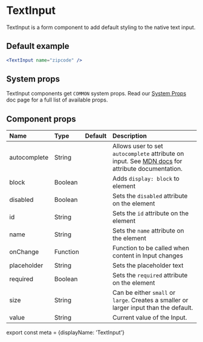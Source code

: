 # TextInput

TextInput is a form component to add default styling to the native text input.

## Default example

```.jsx
<TextInput name="zipcode" />
```

## System props

TextInput components get `COMMON` system props. Read our [System Props](/system-props) doc page for a full list of available props.

## Component props

| Name | Type | Default | Description |
| :- | :- | :-: | :- |
| autocomplete | String | | Allows user to set `autocomplete` attribute on input. See [MDN docs](https://developer.mozilla.org/en-US/docs/Web/HTML/Element/input#attr-autocomplete) for attribute documentation. |
| block | Boolean | | Adds `display: block` to element |
| disabled | Boolean | | Sets the `disabled` attribute on the element |
| id | String | | Sets the `id` attribute on the element |
| name | String | | Sets the `name` attribute on the element |
| onChange | Function | | Function to be called when content in Input changes |
| placeholder | String | | Sets the placeholder text |
| required | Boolean | | Sets the `required` attribute on the element |
| size | String | | Can be either `small` or `large`. Creates a smaller or larger input than the default.
| value | String | | Current value of the Input. |

export const meta = {displayName: 'TextInput'}
